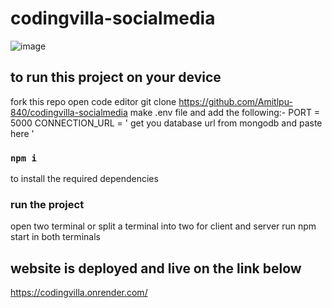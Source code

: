 # codingvilla-socialmedia

![image](https://user-images.githubusercontent.com/77196415/227112158-70eb63ba-1566-432b-b4ff-1f9cc0f8f3f9.png)

## to run this project on your device
fork this repo
open code editor
git clone https://github.com/Amitlpu-840/codingvilla-socialmedia
make .env file and add the following:-
PORT = 5000
CONNECTION_URL = ' get you database url from mongodb and paste here '

### `npm i`
to install the required dependencies

### run the project
open two terminal or split a terminal into two for client and server
run npm start in both terminals


## website is deployed and live on the link below
https://codingvilla.onrender.com/
